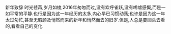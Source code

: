 新年致辞
时光荏苒,岁月如梭,2016年匆匆而过,没有欢呼雀跃,没有唏嘘感慨,而是一如平常的平静.也行是因为这一年经历的太多,内心早已习惯动荡;也许是因为这一年太过匆忙,甚至无暇顾及悄然而来的新年和悄然而去的旧岁.但是,人总是要回头去看的,看看自己的变化.
